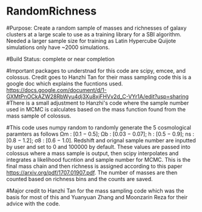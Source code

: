# RandomRichness

#Purpose: Create a random sample of masses and richnesses of galaxy clusters at a large scale to use as a training library for a SBI algorithm. Needed a larger sample size for training as Latin Hypercube Quijote simulations only have ~2000 simulations.

#Build Status: complete or near completion

#Important packages to understnad for this code are scipy, emcee, and colossus. Credit goes to Hanzhi Tan for their mass sampling code this is a google doc which explains the fucntions used. https://docs.google.com/document/d/1-GXMtPnOCkAZW28RbWyu4dj3Xu8xjFHVv2d_C-VYr1A/edit?usp=sharing
#There is a small adjustment to Hanzhi's code where the sample number used in MCMC is calculates based on the mass function found from the mass sample of colossus.

#This code uses numpy random to randomly generate the 5 cosmological paramters as follows Ωm : [0.1 − 0.5]; Ωb :  [0.03 − 0.07]; h :   [0.5 − 0.9]; ns :  [0.8 − 1.2]; σ8 :  [0.6 − 1.0]. Redshift and orignal sample number are inputted by user and set to 0 and 100000 by default. These values are passed into colossus where a mass sample is output, then scipy interpolates and integrates a likelihood fucntion and sample number for MCMC. This is the final mass chain and then richness is assigned according to this paper https://arxiv.org/pdf/1707.01907.pdf. The number of masses are then counted based on richness bins and the counts are saved. 

#Major credit to Hanzhi Tan for the mass sampling code which was the basis for most of this and Yuanyuan Zhang and Moonzarin Reza for their advice with the code.
